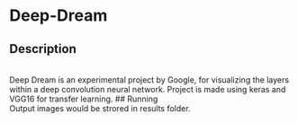 # Deep-Dream
## Description
<br>
Deep Dream is an experimental project by Google, for visualizing the layers within a deep convolution neural network. Project is made using keras and VGG16 for transfer learning.
## Running
<br> Output images would be strored in results folder.

